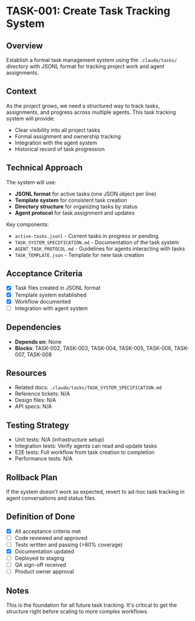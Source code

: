 # TASK-001: Create Task Tracking System

## Overview
Establish a formal task management system using the `.claude/tasks/` directory with JSONL format for tracking project work and agent assignments.

## Context
As the project grows, we need a structured way to track tasks, assignments, and progress across multiple agents. This task tracking system will provide:
- Clear visibility into all project tasks
- Formal assignment and ownership tracking
- Integration with the agent system
- Historical record of task progression

## Technical Approach
The system will use:
- **JSONL format** for active tasks (one JSON object per line)
- **Template system** for consistent task creation
- **Directory structure** for organizing tasks by status
- **Agent protocol** for task assignment and updates

Key components:
- `active-tasks.jsonl` - Current tasks in progress or pending
- `TASK_SYSTEM_SPECIFICATION.md` - Documentation of the task system
- `AGENT_TASK_PROTOCOL.md` - Guidelines for agents interacting with tasks
- `TASK_TEMPLATE.json` - Template for new task creation

## Acceptance Criteria
- [x] Task files created in JSONL format
- [x] Template system established
- [x] Workflow documented
- [ ] Integration with agent system

## Dependencies
- **Depends on**: None
- **Blocks**: TASK-002, TASK-003, TASK-004, TASK-005, TASK-006, TASK-007, TASK-008

## Resources
- Related docs: `.claude/tasks/TASK_SYSTEM_SPECIFICATION.md`
- Reference tickets: N/A
- Design files: N/A
- API specs: N/A

## Testing Strategy
- Unit tests: N/A (infrastructure setup)
- Integration tests: Verify agents can read and update tasks
- E2E tests: Full workflow from task creation to completion
- Performance tests: N/A

## Rollback Plan
If the system doesn't work as expected, revert to ad-hoc task tracking in agent conversations and status files.

## Definition of Done
- [x] All acceptance criteria met
- [ ] Code reviewed and approved
- [ ] Tests written and passing (>80% coverage)
- [x] Documentation updated
- [ ] Deployed to staging
- [ ] QA sign-off received
- [ ] Product owner approval

## Notes
This is the foundation for all future task tracking. It's critical to get the structure right before scaling to more complex workflows.
